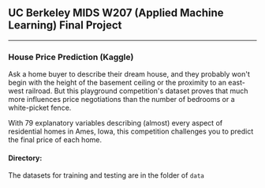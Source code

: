 ## UC Berkeley MIDS W207 (Applied Machine Learning) Final Project
-----------------------------
### House Price Prediction (Kaggle)
Ask a home buyer to describe their dream house, and they probably won't begin with the height of the basement ceiling or the proximity to an east-west railroad. But this playground competition's dataset proves that much more influences price negotiations than the number of bedrooms or a white-picket fence.

With 79 explanatory variables describing (almost) every aspect of residential homes in Ames, Iowa, this competition challenges you to predict the final price of each home.

#### Directory:
The datasets for training and testing are in the folder of `data`
